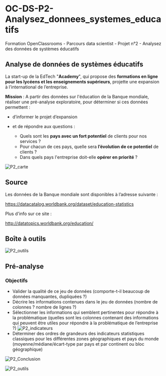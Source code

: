 # OC-DS-P2-Analysez_donnees_systemes_educatifs
Formation OpenClassrooms - Parcours data scientist - Projet n°2 - Analysez des données de systèmes éducatifs

## Analyse de données de systèmes éducatifs

La start-up de la EdTech "__Academy__", qui propose des __formations en ligne pour les lycéens et les enseignements supérieurs__, projette une expansion à l’international de l’entreprise. 

**Mission** : A partir des données sur l'éducation de la Banque mondiale, réaliser une pré-analyse exploratoire, pour déterminer si ces données permettent :

- d’informer le projet d’expansion
- et de répondre aux questions :

  - Quels sont les **pays avec un fort potentiel** de clients pour nos services ?
  - Pour chacun de ces pays, quelle sera **l’évolution de ce potentiel** de clients ?
  - Dans quels pays l'entreprise doit-elle **opérer en priorité** ?

![P2_carte](https://user-images.githubusercontent.com/71518818/134947256-fe096a10-fd9f-4883-b28c-7599f14307e4.png)

## Source
Les données de la Banque mondiale sont disponibles à l’adresse suivante :

https://datacatalog.worldbank.org/dataset/education-statistics

Plus d'info sur ce site :

http://datatopics.worldbank.org/education/

## Boîte à outils

![P2_outils](https://user-images.githubusercontent.com/71518818/135879391-7add1129-8a27-4df5-a401-346e7e9ee358.png)

## Pré-analyse

### Objectifs
- Valider la qualité de ce jeu de données (comporte-t-il beaucoup de données manquantes, dupliquées ?)
- Décrire les informations contenues dans le jeu de données (nombre de colonnes ? nombre de lignes ?)
- Sélectionner les informations qui semblent pertinentes pour répondre à la problématique (quelles sont les colonnes contenant des informations qui peuvent être utiles pour répondre à la problématique de l’entreprise ?)
![P2_indicateurs](https://user-images.githubusercontent.com/71518818/134949211-ccccebbb-608e-41c8-934e-926f601f3c14.png)
- Déterminer des ordres de grandeurs des indicateurs statistiques classiques pour les différentes zones géographiques et pays du monde (moyenne/médiane/écart-type par pays et par continent ou bloc géographique)

![P2_Conclusion](https://user-images.githubusercontent.com/71518818/134949451-7a961d5f-1413-453b-b034-f949b78d3eb7.png)

![P2_outils](https://user-images.githubusercontent.com/71518818/134949506-1211dc24-24ed-4529-8a37-cad26d702aa2.png)
